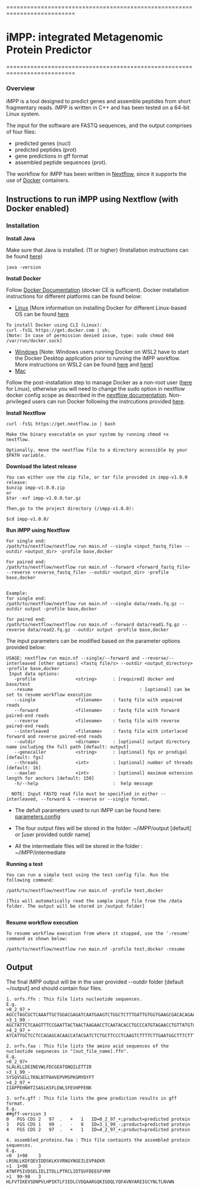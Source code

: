 ==========================================================================

# iMPP: integrated Metagenomic Protein Predictor #

==========================================================================
### Overview ###

iMPP is a tool designed to predict genes and assemble peptides from short fragmentary reads.
iMPP is written in C++ and has been tested on a 64-bit Linux system.

The input for the software are FASTQ sequences, and the output comprises of four files:
* predicted genes (nucl) 
* predicted peptides (prot) 
* gene predictions in gff format
* assembled peptide sequences (prot).

The workflow for iMPP has been written in [Nextflow](https://www.nextflow.io/index.html), since it supports the use of [Docker](https://www.docker.com/) containers. 

## Instructions to run iMPP using Nextflow (with Docker enabled) ##

### Installation ###
__Install Java__

Make sure that Java is installed. (11 or higher) (Installation instructions can be found [here](https://www.oracle.com/java/technologies/downloads/))
```
java -version
```

__Install Docker__

Follow [Docker Documentation](https://docs.docker.com/get-docker/) (docker CE is sufficient). 
Docker installation instructions for different platforms can be found below:
* [Linux](https://docs.docker.com/desktop/install/linux-install/) [More information on installing Docker for different Linux-based OS can be found [here](https://runnable.com/docker/install-docker-on-linux)
```
To install Docker using CLI (Linux):
curl -fsSL https://get.docker.com | sh;
[Note: In case of permission denied issue, type: sudo chmod 666 /var/run/docker.sock]
```
* [Windows](https://docs.docker.com/desktop/install/windows-install/) [Note: Windows users running Docker on WSL2 have to start the Docker Desktop application prior to running the iMPP workflow. More instructions on WSL2 can be found [here](https://docs.docker.com/desktop/windows/wsl/) and [here](https://docs.microsoft.com/en-us/windows/wsl/install)]
* [Mac](https://docs.docker.com/desktop/install/mac-install/)

Follow the post-installation step to manage Docker as a non-root user ([here](https://docs.docker.com/engine/install/linux-postinstall/) for Linux), otherwise you will need to change the sudo option in nextflow docker config scope as described in the [nextflow documentation](https://www.nextflow.io/docs/latest/config.html#scope-docker). Non-privileged users can run Docker following the instrcutions provided [here](https://docs.docker.com/engine/security/rootless/).


__Install Nextflow__
```
curl -fsSL https://get.nextflow.io | bash

Make the binary executable on your system by running chmod +x nextflow.

Optionally, move the nextflow file to a directory accessible by your $PATH variable. 
```

__Download the latest release__
```
You can either use the zip file, or tar file provided in impp-v1.0.0 release:
$unzip impp-v1.0.0.zip
or
$tar -xvf impp-v1.0.0.tar.gz

Then,go to the project directory (/impp-v1.0.0):

$cd impp-v1.0.0/
```


__Run iMPP using Nextflow__
```
For single end:
/path/to/nextflow/nextflow run main.nf --single <input_fastq_file> --outdir <output_dir> -profile base,docker

For paired end:
/path/to/nextflow/nextflow run main.nf --forward <forward_fastq_file> --reverse <reverse_fastq_file> --outdir <output_dir> -profile base,docker


Example:
for single end: 
/path/to/nextflow/nextflow run main.nf --single data/reads.fq.gz --outdir output -profile base,docker

for paired end:
/path/to/nextflow/nextflow run main.nf --forward data/read1.fq.gz --reverse data/read2.fq.gz --outdir output -profile base,docker

```
The input parameters can be modified based on the parameter options provided below:
```
USAGE: nextflow run main.nf --single/--forward and --reverse/--interleaved [other options] <fastq file/s> --outdir <output_directory> -profile base,docker
 Input data options:
   -profile               <string>      : [required] docker and base/test
   -resume				                          : [optional] can be set to resume workflow execution
   --single               <filename>    : fastq file with unpaired reads
   --forward              <filename>    : fastq file with forward paired-end reads
   --reverse              <filename>    : fastq file with reverse paired-end reads
   --interleaved          <filename>    : fastq file with interlaced forward and reverse paired-end reads
   --outdir               <dirname>     : [optional] output directory name including the full path [default: output]
   --genecaller           <string>      : [optional] fgs or prodigal [default: fgs]
   --threads              <int>         : [optional] number of threads [default: 16]
   --maxlen               <int>         : [optional] maximum extension length for anchors [default: 150]
   -h/--help                            :  help message

  NOTE: Input FASTQ read file must be specified in either --interleaved, --forward & --reverse or --single format.
```
* The defult parameters used to run iMPP can be found here: [parameters.config](https://github.com/Sirisha-t/iMPP/blob/master/params/parameters.txt "parameters.txt")

* The four output files will be stored in the folder: ~/iMPP/output [default] or [user provided outdir name]

* All the intermediate files will be stored in the folder : ~/iMPP/intermediate 


__Running a test__
```
You can run a simple test using the test config file. Run the following command: 

/path/to/nextflow/nextflow run main.nf -profile test,docker
 
[This will automatically read the sample input file from the /data folder. The output will be stored in /output folder]
 
```
__Resume workflow execution__
```
To resume workflow execution from where it stopped, use the '-resume' command as shown below:

/path/to/nextflow/nextflow run main.nf -profile test,docker -resume
```

## Output ##

The final iMPP output will be in the user provided --outdir folder [default ~/output] and should contain four files.
```
1. orfs.ffn : This file lists nucleotide sequences.
E.g.
>0_2_97_+
AGCCTAGCGCTCAAATTGCTGGACGAGATCAATGAAGTCTGGCTCTTTGATTGTGGTGAAGCGACACAGAATCAAATTTTAGAAACGACCATACGT
>3_1_99_-
AGCTATTCTCAAGTTTCCGAATTACTAACTAAGAACCTCAATACACCTGCCCATGTAGAACCTGTTATGTCGCCTAAAGGAATGTATGACTACTTCACT
>4_2_97_+
ATCATTGCTCCTCCAGAGCACAACCATACGATCTCTGCTTCCCTCAAGTCTTTTCTTGAATGGCTTTCTTTCGAGGTGCATCCATTTGAAAACAAA

2. orfs.faa : This file lists the amino acid sequences of the nucleotide sequneces in "[out_file_name].ffn".
E.g.
>0_2_97+
SLALKLLDEINEVWLFDCGEATQNQILETTIR
>3_1_99_-
SYSQVSELLTKNLNTPAHVEPVMSPKGMYDYFT
>4_2_97_+
IIAPPEHNHTISASLKSFLEWLSFEVHPFENK

3. orfs.gff : This file lists the gene prediction results in gff format.
E.g.
##gff-version 3
0	FGS	CDS	2	97	.	+	1	ID=0_2_97_+;product=predicted protein
3	FGS	CDS	1	99	.	-	0	ID=3_1_99_-;product=predicted protein
4	FGS	CDS	2	97	.	+	1	ID=4_2_97_+;product=predicted protein

4. assembled_proteins.faa : This file containts the assembled protein sequences.
E.g.
>0	1+98	3
LRSNLLKDFQEVIDDSKLKVVRNGYNGEILEVPAEKR
>1	1+98	3
ATNFPSIVDSELIELITDLLPTRCLIDTQVFDEEGFYRM
>1	99-98	3
HLFVTIKEVSDNPVLHPIKTLFIEDLCVDQAARGQKIGDQLYQFAVNYAREIGCYNLTLNVWN
```
